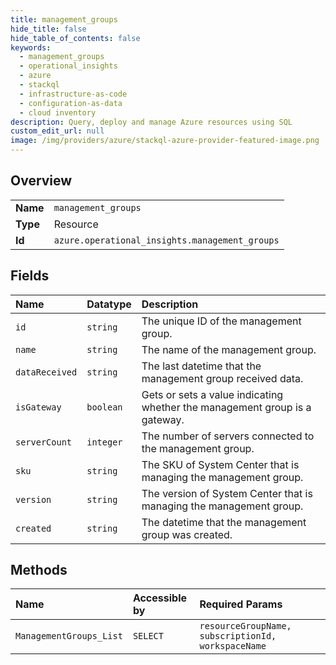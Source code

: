 ```yaml
---
title: management_groups
hide_title: false
hide_table_of_contents: false
keywords:
  - management_groups
  - operational_insights
  - azure    
  - stackql
  - infrastructure-as-code
  - configuration-as-data
  - cloud inventory
description: Query, deploy and manage Azure resources using SQL
custom_edit_url: null
image: /img/providers/azure/stackql-azure-provider-featured-image.png
---
```

  
    

## Overview
<table><tbody>
<tr><td><b>Name</b></td><td><code>management_groups</code></td></tr>
<tr><td><b>Type</b></td><td>Resource</td></tr>
<tr><td><b>Id</b></td><td><code>azure.operational_insights.management_groups</code></td></tr>
</tbody></table>

## Fields
| Name | Datatype | Description |
|:-----|:---------|:------------|
| `id` | `string` | The unique ID of the management group. |
| `name` | `string` | The name of the management group. |
| `dataReceived` | `string` | The last datetime that the management group received data. |
| `isGateway` | `boolean` | Gets or sets a value indicating whether the management group is a gateway. |
| `serverCount` | `integer` | The number of servers connected to the management group. |
| `sku` | `string` | The SKU of System Center that is managing the management group. |
| `version` | `string` | The version of System Center that is managing the management group. |
| `created` | `string` | The datetime that the management group was created. |
## Methods
| Name | Accessible by | Required Params |
|:-----|:--------------|:----------------|
| `ManagementGroups_List` | `SELECT` | `resourceGroupName, subscriptionId, workspaceName` |
